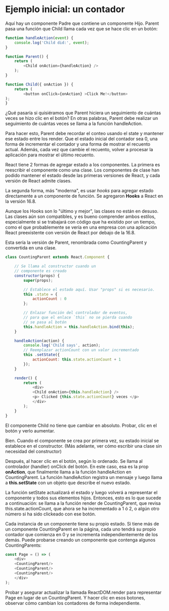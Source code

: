 # Ejemplo inicial: un contador

Aquí hay un componente Padre que contiene un componente Hijo. Parent pasa una función que Child llama cada vez que se hace clic en un botón:

```js
function handleAction(event) {
    console.log('Child did:', event);
}

function Parent() {
    return (
        <Child onAction={handleAction} />
    );
}

function Child({ onAction }) {
    return (
        <button onClick={onAction} >Click Me!</button>
);
}
```

¿Qué pasaría si quisiéramos que Parent hiciera un seguimiento de cuántas veces se hizo clic en el botón? En otras palabras, Parent debe realizar un seguimiento de cuántas veces se llama a la función handleAction.

Para hacer esto, Parent debe recordar el conteo usando el state y mantener ese estado entre los render.
Que el estado inicial del contador sea 0, una forma de incrementar el contador y una forma de mostrar el recuento actual. Además, cada vez que cambie el recuento, volver a procesar la aplicación para mostrar el último recuento.

React tiene 2 formas de agregar estado a los componentes. La primera es reescribir el componente como una clase. Los componentes de clase han podido mantener el estado desde las primeras versiones de React, y cada versión de React admite clases.

La segunda forma, más "moderna", es usar *hooks* para agregar estado directamente a un componente de función. Se agregaron **Hooks** a React en la versión 16.8.

Aunque los Hooks son lo "último y mejor", las clases no están en desuso. Las clases aún son compatibles, y es bueno comprender ambos estilos, especialmente si se trabajará con código que ha existido por un tiempo, como el que probablemente se vería en una empresa con una aplicación React preexistente con versión de React por debajo de la 16.8.

Esta sería la versión de Parent, renombrada como CountingParent y convertida en una clase.

```js
class CountingParent extends React.Component {

    // Se llama al constructor cuando un
    // componente es creado
    constructor(props) {
        super(props);

        // Establece el estado aquí. Usar "props" si es necesario.
        this .state = {
            actionCount : 0
        };

        // Enlazar función del controlador de eventos, 
        // para que el enlace `this` no se pierda cuando 
        // se pasa al botón
        this.handleAction = this.handleAction.bind(this);
    }

    handleAction(action) {
        console.log('Child says', action);
        // Reemplazar actionCount con un valor incrementado
        this .setState({
            actionCount: this.state.actionCount + 1
        });
    }

    render() {
        return (
            <div>
            <Child onAction={this.handleAction} />
            <p> Clicked {this.state.actionCount} veces </p>
            </div>
        );
    }
}
```

El componente Child no tiene que cambiar en absoluto. Probar, clic en el botón y verlo aumentar.

Bien. Cuando el componente se crea por primera vez, su estado inicial se establece en el constructor. (Más adelante, ver cómo escribir una clase sin necesidad del constructor)

Después, al hacer clic en el botón, según lo ordenado. Se llama al controlador (handler) onClick del botón. En este caso, esa es la prop **onAction**, que finalmente llama a la función handleAction en CountingParent. La función handleAction registra un mensaje y luego llama a **this.setState** con un objeto que describe el nuevo estado.

La función setState actualizará el estado y luego volverá a representar el componente y todos sus elementos hijos. Entonces, esto es lo que sucede a continuación: se llama a la función render de CountingParent, que revisa this.state.actionCount, que ahora se ha incrementado a 1 ó 2, o algún otro número si ha sido clickeado con ese botón.

Cada instancia de un componente tiene su propio estado. Si tiene más de un componente CountingParent en la página, cada uno tendrá su propio contador que comienza en 0 y se incrementa independientemente de los demás. Puede probarse creando un componente que contenga algunos CountingParents:

```js
const Page = () => (
    <div>
    <CountingParent/>
    <CountingParent/>
    <CountingParent/>
    </div>
);
```

Probar y asegurar actualizar la llamada ReactDOM.render para representar Page en lugar de un CountingParent. Y hacer clic en esos botones, observar cómo cambian los contadores de forma independiente.